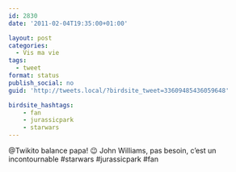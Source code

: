 ```yaml
---
id: 2830
date: '2011-02-04T19:35:00+01:00'

layout: post
categories:
  - Vis ma vie
tags:
  - tweet
format: status
publish_social: no
guid: 'http://tweets.local/?birdsite_tweet=33609485436059648'

birdsite_hashtags:
    - fan
    - jurassicpark
    - starwars
---
```


@Twikito balance papa! 😉 John Williams, pas besoin, c’est un incontournable #starwars #jurassicpark #fan